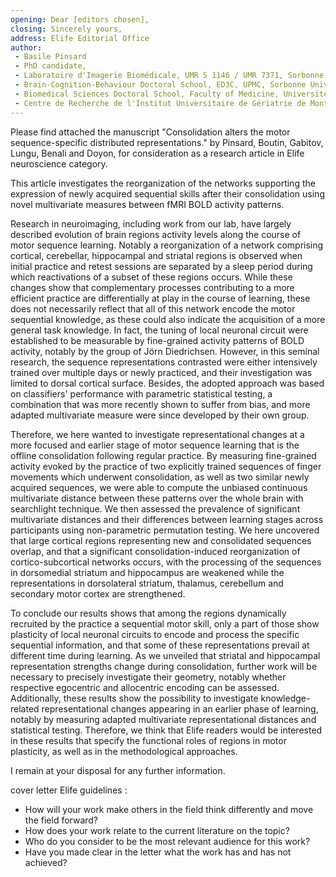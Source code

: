 ```yaml
---
opening: Dear [editors chosen],
closing: Sincerely yours,
address: Elife Editorial Office
author:
 - Basile Pinsard
 - PhD candidate,
 - Laboratoire d'Imagerie Biomédicale, UMR S 1146 / UMR 7371, Sorbonne Universités, UPMC, INSERM, CNRS
 - Brain-Cognition-Behaviour Doctoral School, ED3C, UPMC, Sorbonne Universités
 - Biomedical Sciences Doctoral School, Faculty of Medicine, Université de Montréal
 - Centre de Recherche de l'Institut Universitaire de Gériatrie de Montréal
---
```

 
Please find attached the manuscript "Consolidation alters the motor sequence-specific distributed representations." by Pinsard, Boutin, Gabitov, Lungu, Benali and Doyon, for consideration as a research article in Elife neuroscience category.

This article investigates the reorganization of the networks supporting the expression of newly acquired sequential skills after their consolidation using novel multivariate measures between fMRI BOLD activity patterns.

Research in neuroimaging, including work from our lab, have largely described evolution of brain regions activity levels along the course of motor sequence learning.
Notably a reorganization of a network comprising cortical, cerebellar, hippocampal and striatal regions is observed when initial practice and retest sessions are separated by a sleep period during which reactivations of a subset of these regions occurs.
While these changes show that complementary processes contributing to a more efficient practice are differentially at play in the course of learning, these does not necessarily reflect that all of this network encode the motor sequential knowledge, as these could also indicate the acquisition of a more general task knowledge.
In fact, the tuning of local neuronal circuit were established to be measurable by fine-grained activity patterns of BOLD activity, notably by the group of Jörn Diedrichsen.
However, in this seminal research, the sequence representations contrasted were either intensively trained over multiple days or newly practiced, and their investigation was limited to dorsal cortical surface.
Besides, the adopted approach was based on classifiers' performance with parametric statistical testing, a combination that was more recently shown to suffer from bias, and more adapted multivariate measure were since developed by their own group.

Therefore, we here wanted to investigate representational changes at a more focused and earlier stage of motor sequence learning that is the offline consolidation following regular practice.
By measuring fine-grained activity evoked by the practice of two explicitly trained sequences of finger movements which underwent consolidation, as well as two similar newly acquired sequences, we were able to compute the unbiased continuous multivariate distance between these patterns over the whole brain with searchlight technique.
We then assessed the prevalence of significant multivariate distances and their differences between learning stages across participants using non-parametric permutation testing.
We here uncovered that large cortical regions representing new and consolidated sequences overlap, and that a significant consolidation-induced reorganization of cortico-subcortical networks occurs, with the processing of the sequences in dorsomedial striatum and hippocampus are weakened while the representations in dorsolateral striatum, thalamus, cerebellum and secondary motor cortex are strengthened.

To conclude our results shows that among the regions dynamically recruited by the practice a sequential motor skill, only a part of those show plasticity of local neuronal circuits to encode and process the specific sequential information, and that some of these representations prevail at different time during learning.
As we unveiled that striatal and hippocampal representation strengths change during consolidation, further work will be necessary to precisely investigate their geometry, notably whether respective egocentric and allocentric encoding can be assessed.
Additionally, these results show the possibility to investigate knowledge-related representational changes appearing in an earlier phase of learning, notably by measuring adapted multivariate representational distances and statistical testing.
Therefore, we think that Elife readers would be interested in these results that specify the functional roles of regions in motor plasticity, as well as in the methodological approaches.

I remain at your disposal for any further information.

cover letter Elife guidelines :

- How will your work make others in the field think differently and move the field forward?
- How does your work relate to the current literature on the topic?
- Who do you consider to be the most relevant audience for this work?
- Have you made clear in the letter what the work has and has not achieved?
